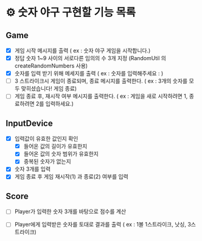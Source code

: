 # ⚙️ 숫자 야구 구현할 기능 목록

## Game
 - [x] 게임 시작 메시지를 출력 ( ex : 숫자 야구 게임을 시작합니다.)
 - [x] 정답 숫자 1~9 사이의 서로다른 임의의 수 3개 지정 (RandomUtil 의 createRandomNumbers 사용)
 - [x] 숫자를 입력 받기 위해 메세지를 출력 ( ex : 숫자를 입력해주세요 : )
 - [ ] 3 스트라이크시 게임이 종료되며, 종료 메시지를 출력한다. ( ex : 3개의 숫자를 모두 맞히셨습니다! 게임 종료)
 - [ ] 게임 종료 후, 재시작 여부 메시지를 출력한다. ( ex : 게임을 새로 시작하려면 1, 종료하려면 2를 입력하세요.)

## InputDevice
 - [x] 입력값이 유효한 값인지 확인
   - [x] 들어온 값의 길이가 유효한지
   - [x] 들어온 값의 숫자 범위가 유효한지
   - [x] 중복된 숫자가 없는지
 - [x] 숫자 3개를 입력
 - [x] 게임 종료 후 게임 재시작(1) 과 종료(2) 여부를 입력

## Score
 - [ ] Player가 입력한 숫자 3개를 바탕으로 점수를 계산
 - [ ] Player에게 입력받은 숫자를 토대로 결과를 출력 ( ex : 1볼 1스트라이크, 낫싱, 3스트라이크)


